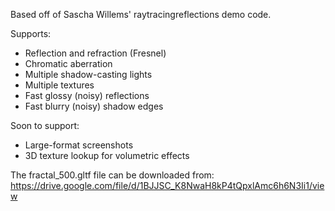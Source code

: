 Based off of Sascha Willems' raytracingreflections demo code.

Supports:
- Reflection and refraction (Fresnel)
- Chromatic aberration
- Multiple shadow-casting lights
- Multiple textures
- Fast glossy (noisy) reflections
- Fast blurry (noisy) shadow edges

Soon to support:
- Large-format screenshots
- 3D texture lookup for volumetric effects

The fractal_500.gltf file can be downloaded from: https://drive.google.com/file/d/1BJJSC_K8NwaH8kP4tQpxlAmc6h6N3Ii1/view
